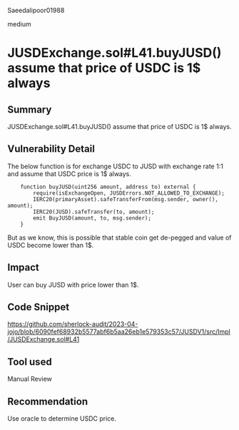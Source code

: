 Saeedalipoor01988

medium

# JUSDExchange.sol#L41.buyJUSD() assume that price of USDC is 1$ always

## Summary
JUSDExchange.sol#L41.buyJUSD() assume that price of USDC is 1$ always.

## Vulnerability Detail
The below function is for exchange USDC to JUSD with exchange rate 1:1 and assume that USDC price is 1$ always.

```solidity
    function buyJUSD(uint256 amount, address to) external {
        require(isExchangeOpen, JUSDErrors.NOT_ALLOWED_TO_EXCHANGE);
        IERC20(primaryAsset).safeTransferFrom(msg.sender, owner(), amount);
        IERC20(JUSD).safeTransfer(to, amount);
        emit BuyJUSD(amount, to, msg.sender);
    }
```

But as we know, this is possible that stable coin get de-pegged and value of USDC become lower than 1$.

## Impact
User can buy JUSD with price lower than 1$.

## Code Snippet
https://github.com/sherlock-audit/2023-04-jojo/blob/6090fef68932b5577abf6b5aa26eb1e579353c57/JUSDV1/src/Impl/JUSDExchange.sol#L41

## Tool used
Manual Review

## Recommendation
Use oracle to determine USDC price.
